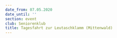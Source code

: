 ```yaml
---
date_from: 07.05.2020
date_until: ''
section: event
club: Seniorenklub
title: Tagesfahrt zur Leutaschklamm (Mittenwald)
---
```


